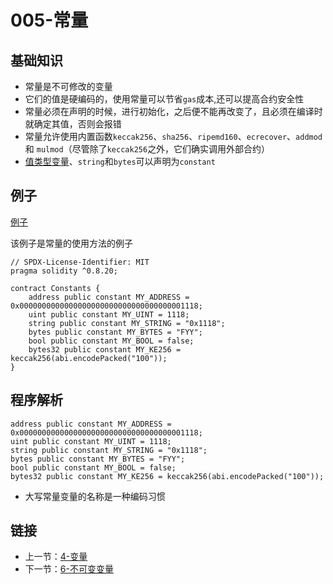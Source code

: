 # 005-常量

## 基础知识

* 常量是不可修改的变量
* 它们的值是硬编码的，使用常量可以节省`gas`成本,还可以提高合约安全性
* 常量必须在声明的时候，进行初始化，之后便不能再改变了，且必须在编译时就确定其值，否则会报错
* 常量允许使用内置函数`keccak256`、`sha256`、`ripemd160`、`ecrecover`、`addmod` 和 `mulmod`（尽管除了`keccak256`之外，它们确实调用外部合约）
* [值类型变量](../003.ValueType/README.md)、`string`和`bytes`可以声明为`constant`

## 例子

[例子](./Constants.sol)

该例子是常量的使用方法的例子

```solidity
// SPDX-License-Identifier: MIT
pragma solidity ^0.8.20;

contract Constants {
    address public constant MY_ADDRESS = 0x0000000000000000000000000000000000001118;
    uint public constant MY_UINT = 1118;
    string public constant MY_STRING = "0x1118";
    bytes public constant MY_BYTES = "FYY";
    bool public constant MY_BOOL = false;
    bytes32 public constant MY_KE256 = keccak256(abi.encodePacked("100"));
}
```

## 程序解析

```solidity
address public constant MY_ADDRESS = 0x0000000000000000000000000000000000001118;
uint public constant MY_UINT = 1118;
string public constant MY_STRING = "0x1118";
bytes public constant MY_BYTES = "FYY";
bool public constant MY_BOOL = false;
bytes32 public constant MY_KE256 = keccak256(abi.encodePacked("100"));
```

* 大写常量变量的名称是一种编码习惯

## 链接

* 上一节：[4-变量](../004.Variables/README.md)
* 下一节：[6-不可变变量](../006.Immutable/README.md)

